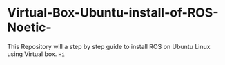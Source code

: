 # Virtual-Box-Ubuntu-install-of-ROS-Noetic-
This Repository will a step by step guide to install ROS on Ubuntu Linux using Virtual box.
``` Hi ```
